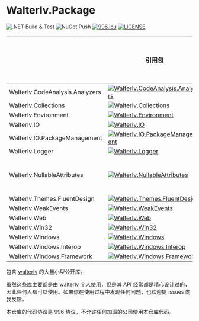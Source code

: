 # Walterlv.Package

![.NET Build & Test](https://github.com/walterlv/Walterlv.Packages/workflows/.NET%20Build%20&%20Test/badge.svg) ![NuGet Push](https://github.com/walterlv/Walterlv.Packages/workflows/NuGet%20Push/badge.svg) [![996.icu](https://img.shields.io/badge/link-996.icu-red.svg)](https://996.icu) [![LICENSE](https://img.shields.io/badge/license-NPL%20(The%20996%20Prohibited%20License)-blue.svg)](https://github.com/996icu/996.ICU/blob/master/LICENSE)

|                               | 引用包                                                       | 源代码包                                                     | 文档和入门                                           |
| ----------------------------- | ------------------------------------------------------------ | ------------------------------------------------------------ | ------------------------------------------------------------ |
| Walterlv.CodeAnalysis.Analyzers | [![Walterlv.CodeAnalysis.Analyzers](https://img.shields.io/nuget/v/Walterlv.CodeAnalysis.Analyzers)](https://www.nuget.org/packages/Walterlv.CodeAnalysis.Analyzers/) | [![Walterlv.CodeAnalysis.Analyzers.Source](https://img.shields.io/nuget/v/Walterlv.CodeAnalysis.Analyzers.Source)](https://www.nuget.org/packages/Walterlv.CodeAnalysis.Analyzers.Source/) |  |
| Walterlv.Collections          | [![Walterlv.Collections](https://img.shields.io/nuget/v/Walterlv.Collections)](https://www.nuget.org/packages/Walterlv.Collections/) | [![Walterlv.Collections.Source](https://img.shields.io/nuget/v/Walterlv.Collections.Source)](https://www.nuget.org/packages/Walterlv.Collections.Source/) |  |
| Walterlv.Environment          | [![Walterlv.Environment](https://img.shields.io/nuget/v/Walterlv.Environment)](https://www.nuget.org/packages/Walterlv.Environment/) | [![Walterlv.Environment.Source](https://img.shields.io/nuget/v/Walterlv.Environment.Source)](https://www.nuget.org/packages/Walterlv.Environment.Source/) |  |
| Walterlv.IO                   | [![Walterlv.IO](https://img.shields.io/nuget/v/Walterlv.IO)](https://www.nuget.org/packages/Walterlv.IO/) | [![Walterlv.IO.Source](https://img.shields.io/nuget/v/Walterlv.IO.Source)](https://www.nuget.org/packages/Walterlv.IO.Source/) |  |
| Walterlv.IO.PackageManagement | [![Walterlv.IO.PackageManagement](https://img.shields.io/nuget/v/Walterlv.IO.PackageManagement)](https://www.nuget.org/packages/Walterlv.IO.PackageManagement/) | [![Walterlv.IO.PackageManagement.Source](https://img.shields.io/nuget/v/Walterlv.IO.PackageManagement.Source)](https://www.nuget.org/packages/Walterlv.IO.PackageManagement.Source/) |  |
| Walterlv.Logger               | [![Walterlv.Logger](https://img.shields.io/nuget/v/Walterlv.Logger)](https://www.nuget.org/packages/Walterlv.Logger/) | [![Walterlv.Logger.Source](https://img.shields.io/nuget/v/Walterlv.Logger.Source)](https://www.nuget.org/packages/Walterlv.Logger.Source/) |  |
| Walterlv.NullableAttributes  | [![Walterlv.NullableAttributes](https://img.shields.io/nuget/v/Walterlv.NullableAttributes)](https://www.nuget.org/packages/Walterlv.NullableAttributes/) | [![Walterlv.NullableAttributes.Source](https://img.shields.io/nuget/v/Walterlv.NullableAttributes.Source)](https://www.nuget.org/packages/Walterlv.NullableAttributes.Source/) | [前往查看](/docs/Packages/Walterlv.NullableAttributes/README.md) |
| Walterlv.Themes.FluentDesign  | [![Walterlv.Themes.FluentDesign](https://img.shields.io/nuget/v/Walterlv.Themes.FluentDesign)](https://www.nuget.org/packages/Walterlv.Themes.FluentDesign/) | [![Walterlv.Themes.FluentDesign.Source](https://img.shields.io/nuget/v/Walterlv.Themes.FluentDesign.Source)](https://www.nuget.org/packages/Walterlv.Themes.FluentDesign.Source/) |  |
| Walterlv.WeakEvents           | [![Walterlv.WeakEvents](https://img.shields.io/nuget/v/Walterlv.WeakEvents)](https://www.nuget.org/packages/Walterlv.WeakEvents/) | [![Walterlv.WeakEvents.Source](https://img.shields.io/nuget/v/Walterlv.WeakEvents.Source)](https://www.nuget.org/packages/Walterlv.WeakEvents.Source/) |  |
| Walterlv.Web                  | [![Walterlv.Web](https://img.shields.io/nuget/v/Walterlv.Web)](https://www.nuget.org/packages/Walterlv.Web/) | [![Walterlv.Web.Source](https://img.shields.io/nuget/v/Walterlv.Web.Source)](https://www.nuget.org/packages/Walterlv.Web.Source/) |  |
| Walterlv.Win32                | [![Walterlv.Win32](https://img.shields.io/nuget/v/Walterlv.Win32)](https://www.nuget.org/packages/Walterlv.Win32/) | [![Walterlv.Win32.Source](https://img.shields.io/nuget/v/Walterlv.Win32.Source)](https://www.nuget.org/packages/Walterlv.Win32.Source/) |  |
| Walterlv.Windows              | [![Walterlv.Windows](https://img.shields.io/nuget/v/Walterlv.Windows)](https://www.nuget.org/packages/Walterlv.Windows/) | [![Walterlv.Windows.Source](https://img.shields.io/nuget/v/Walterlv.Windows.Source)](https://www.nuget.org/packages/Walterlv.Windows.Source/) |  |
| Walterlv.Windows.Interop      | [![Walterlv.Windows.Interop](https://img.shields.io/nuget/v/Walterlv.Windows.Interop)](https://www.nuget.org/packages/Walterlv.Windows.Interop/) | [![Walterlv.Windows.Interop.Source](https://img.shields.io/nuget/v/Walterlv.Windows.Interop.Source)](https://www.nuget.org/packages/Walterlv.Windows.Interop.Source/) |  |
| Walterlv.Windows.Framework    | [![Walterlv.Windows.Framework](https://img.shields.io/nuget/v/Walterlv.Windows.Framework)](https://www.nuget.org/packages/Walterlv.Windows.Framework/) | [![Walterlv.Windows.Framework.Source](https://img.shields.io/nuget/v/Walterlv.Windows.Framework.Source)](https://www.nuget.org/packages/Walterlv.Windows.Framework.Source/) |  |

包含 [walterlv](https://github.com/walterlv) 的大量小型公开库。

虽然这些库主要都是由 [walterlv](https://github.com/walterlv) 个人使用，但是其 API 经常都是精心设计过的，因此任何人都可以使用。如果你在使用过程中发现任何问题，也欢迎提 issues 向我反馈。

本仓库的代码协议是 996 协议，不允许任何加班的公司使用本仓库代码。
